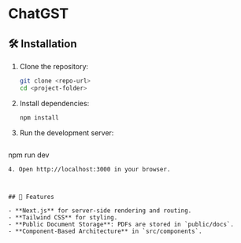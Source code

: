 # ChatGST


## 🛠 Installation

1. Clone the repository:

   ```bash
   git clone <repo-url>
   cd <project-folder>
   ```
2. Install dependencies:
   ```bash
   npm install
   ```
3.  Run the development server:
    ```bash
   npm run dev
   ```
4. Open http://localhost:3000 in your browser.
   


## 🚀 Features

- **Next.js** for server-side rendering and routing.
- **Tailwind CSS** for styling.
- **Public Document Storage**: PDFs are stored in `public/docs`.
- **Component-Based Architecture** in `src/components`.

